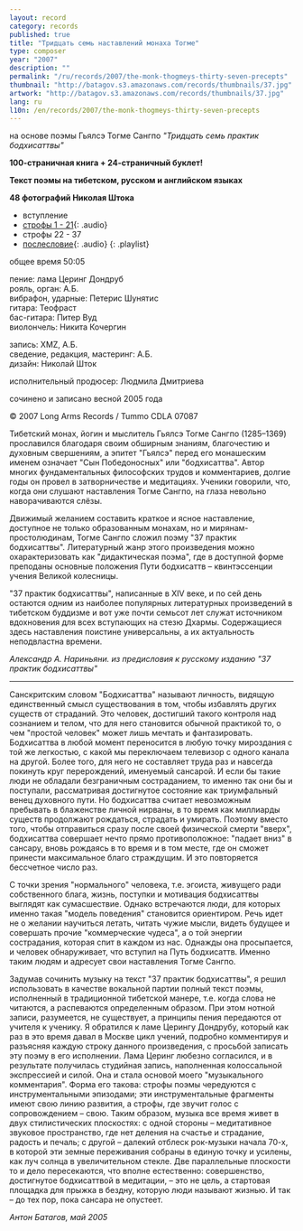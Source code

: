 ```yaml
---
layout: record
category: records
published: true
title: "Тридцать семь наставлений монаха Тогме"
type: composer
year: "2007"
description: ""
permalink: "/ru/records/2007/the-monk-thogmeys-thirty-seven-precepts"
thumbnail: "http://batagov.s3.amazonaws.com/records/thumbnails/37.jpg"
artwork: "http://batagov.s3.amazonaws.com/records/thumbnails/37.jpg"
lang: ru
l10n: /en/records/2007/the-monk-thogmeys-thirty-seven-precepts
---
```


на основе поэмы Гьялсэ Тогме Сангпо _"Тридцать семь практик бодхисаттвы"_
  
**100-страничная книга + 24-страничный буклет!**  
  
**Текст поэмы на тибетском, русском и английском языках**  
  
**48 фотографий Николая Штока**  

- вступление
- [строфы 1 - 21](http://batagov.s3.amazonaws.com/records/sounds/37_fragment1.mp3){: .audio}
- строфы 22 - 37
- [послесловие](http://batagov.s3.amazonaws.com/records/sounds/37_fragment2.mp3){: .audio}
{: .playlist}

общее время 50:05  

пение: лама Церинг Дондруб  
рояль, орган: А.Б.  
вибрафон, ударные: Петерис Шунятис   
гитара: Теофраст   
бас-гитара: Питер Вуд  
виолончель: Никита Кочергин  
   
запись: XMZ, А.Б.  
сведение, редакция, мастеринг: А.Б.  
дизайн: Николай Шток  
  
исполнительный продюсер: Людмила Дмитриева  
  
сочинено и записано весной 2005 года  
  
© 2007 Long Arms Records / Tummo CDLA 07087
 	
Тибетский монах, йогин и мыслитель Гьялсэ Тогме Сангпо (1285–1369) прославился благодаря своим обширным знаниям, благочестию и духовным свершениям, а эпитет "Гьялсэ" перед его монашеским именем означает "Сын Победоносных" или "бодхисаттва". Автор многих фундаментальных философских трудов и комментариев, долгие годы он провел в затворничестве и медитациях. Ученики говорили, что, когда они слушают наставления Тогме Сангпо, на глаза невольно наворачиваются слёзы.

Движимый желанием составить краткое и ясное наставление, доступное не только образованным монахам, но и мирянам-простолюдинам, Тогме Сангпо сложил поэму "37 практик бодхисаттвы". Литературный жанр этого произведения можно охарактеризовать как "дидактическая поэма", где в доступной форме преподаны основные положения Пути бодхисаттв – квинтэссенции учения Великой колесницы.

"37 практик бодхисаттвы", написанные в XIV веке, и по сей день остаются одним из наиболее популярных литературных произведений в тибетском буддизме и вот уже почти семьсот лет служат источником вдохновения для всех вступающих на стезю Дхармы. Содержащиеся здесь наставления поистине универсальны, а их актуальность неподвластна времени.

_Александр А. Нариньяни. из предисловия к русскому изданию "37 практик бодхисаттвы"_

***

Санскритским словом "Бодхисаттва" называют личность, видящую единственный смысл существования в том, чтобы избавлять других существ от страданий. Это человек, достигший такого контроля над сознанием и телом, что для него становится обычной практикой то, о чем "простой человек" может лишь мечтать и фантазировать. Бодхисаттва в любой момент переносится в любую точку мироздания с той же легкостью, с какой мы переключаем телевизор с одного канала на другой. Более того, для него не составляет труда раз и навсегда покинуть круг перерождений, именуемый сансарой. И если бы такие люди не обладали безграничным состраданием, то именно так они бы и поступали, рассматривая достигнутое состояние как триумфальный венец духовного пути. Но бодхисаттва считает невозможным пребывать в блаженстве личной нирваны, в то время как миллиарды существ продолжают рождаться, страдать и умирать. Поэтому вместо того, чтобы отправиться сразу после своей физической смерти "вверх", бодхисаттва совершает нечто прямо противоположное: "падает вниз" в сансару, вновь рождаясь в то время и в том месте, где он сможет принести максимальное благо страждущим. И это повторяется бессчетное число раз.

С точки зрения "нормального" человека, т.е. эгоиста, живущего ради собственного блага, жизнь, поступки и мотивация бодхисаттвы выглядят как сумасшествие. Однако встречаются люди, для которых именно такая "модель поведения" становится ориентиром. Речь идет не о желании научиться летать, читать чужие мысли, видеть будущее и совершать прочие "коммерческие чудеса", а о той энергии сострадания, которая спит в каждом из нас. Однажды она просыпается, и человек обнаруживает, что вступил на Путь бодхисаттв. Именно таким людям и адресует свои наставления Тогме Сангпо.

Задумав сочинить музыку на текст "37 практик бодхисаттвы", я решил использовать в качестве вокальной партии полный текст поэмы, исполненный в традиционной тибетской манере, т.е. когда слова не читаются, а распеваются определенным образом. При этом нотной записи, разумеется, не существует, а принципы пения передаются от учителя к ученику. Я обратился к ламе Церингу Дондрубу, который как раз в это время давал в Москве цикл учений, подробно комментируя и разъясняя каждую строку данного произведения, с просьбой записать эту поэму в его исполнении. Лама Церинг любезно согласился, и в результате получилась студийная запись, наполненная колоссальной экспрессией и силой. Она и стала основой моего "музыкального комментария". 
Форма его такова: строфы поэмы чередуются с инструментальными эпизодами; эти инструментальные фрагменты имеют свою линию развития, а строфы, где звучит голос с сопровождением – свою. Таким образом, музыка все время живет в двух стилистических плоскостях: с одной стороны – медитативное звуковое пространство, где нет деления на счастье и страдание, радость и печаль; с другой – далекий отблеск рок-музыки начала 70-х, в которой эти земные переживания собраны в единую точку и усилены, как луч солнца в увеличительном стекле. Две параллельные плоскости то и дело пересекаются, что вполне естественно: совершенство, достигнутое бодхисаттвой в медитации, – это не цель, а стартовая площадка для прыжка в бездну, которую люди называют жизнью. И так – до тех пор, пока сансара не опустеет.

_Антон Батагов, май 2005_